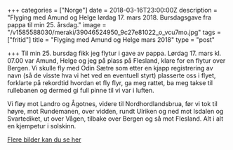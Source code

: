 +++
categories = ["Norge"]
date = 2018-03-16T23:00:00Z
description = "Flyging med Amund og Helge lørdag 17. mars 2018. Bursdagsgave fra pappa til min 25. årsdag."
image = "/v1585588030/meraki/39046524950_9c27e81022_o_vcu7mo.jpg"
tags = ["fritid"]
title = "Flyging med Amund og Helge mars 2018"
type = "post"

+++
Til min 25. bursdag fikk jeg flytur i gave av pappa. Lørdag 17. mars kl. 07.00 var Amund, Helge og jeg på plass på Flesland, klare for en flytur over Bergen. Vi skulle fly med Odin Sætre som etter en kjapp registrering av navn (så de visste hva vi het ved en eventuell styrt) plasserte oss i flyet, forklarte på rekordtid hvordan et fly flyr, ga meg rattet, ba meg takse til rullebanen og dermed gi full pinne til vi var i luften.

Vi fløy mot Landro og Ågotnes, videre til Nordhordlandsbrua, før vi tok til høyre, mot Rundemanen, over vidden, rundt Ulriken og ned mot Isdalen og Svartediket, ut over Vågen, tilbake over Bergen og så mot Flesland. Alt i alt en kjempetur i solskinn.

[Flere bilder kan du se her](https://www.flickr.com/photos/136910559@N03/albums/72157691512274812)